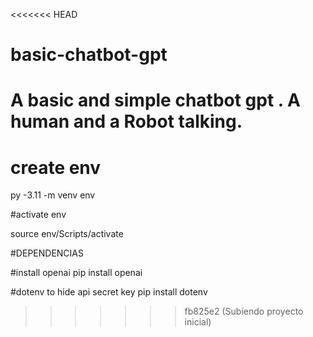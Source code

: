 <<<<<<< HEAD
# basic-chatbot-gpt
A basic and simple chatbot gpt . A human and a Robot talking.
=======
# create env

py -3.11 -m venv env

#activate env

source env/Scripts/activate

#DEPENDENCIAS

#install openai
pip install openai

#dotenv to hide api secret key
pip install dotenv


>>>>>>> fb825e2 (Subiendo proyecto inicial)
